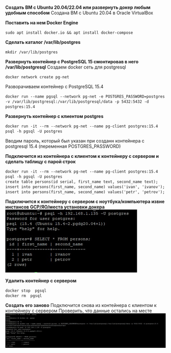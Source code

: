 **Cоздать ВМ с Ubuntu 20.04/22.04 или развернуть докер любым удобным способом**
Создана ВМ с Ubuntu 20.04 в Oracle VirtualBox

**Поставить на нем Docker Engine**
```
sudo apt install docker.io && apt install docker-compose
```

**Cделать каталог /var/lib/postgres**
```
mkdir /var/lib/postgres
```

**Развернуть контейнер с PostgreSQL 15 смонтировав в него /var/lib/postgresql**
Создаем docker сеть для postgresql
```
docker network create pg-net
```
Разворачиваем контейнер с PostgreSQL 15.4
```
docker run --name pgsql --network pg-net -e POSTGRES_PASSWORD=postgres -v /var/lib/postgresql:/var/lib/postgresql/data -p 5432:5432 -d postgres:15.4
```

**Развернуть контейнер с клиентом postgres**
```
docker run -it --rm --network pg-net --name pg-client postgres:15.4 psql -h pgsql -U postgres
```
Вводим пароль, который был указан при созданн контейнера с postgresql 15.4 (переменная POSTGRES_PASSWORD)

**Подключится из контейнера с клиентом к контейнеру с сервером и сделать таблицу с парой строк**
```
docker run -it --rm --network pg-net --name pg-client postgres:15.4 psql -h pgsql -U postgres
create table persons(id serial, first_name text, second_name text);
insert into persons(first_name, second_name) values('ivan', 'ivanov');
insert into persons(first_name, second_name) values('petr', 'petrov');
```

**Подключится к контейнеру с сервером с ноутбука/компьютера извне инстансов GCP/ЯО/места установки докера**
![](pg_2.jpg)

**Удалить контейнер с сервером**
```
docker stop  pgsql
docker rm  pgsql
```

**Создать его заново**
Подключится снова из контейнера с клиентом к контейнеру с сервером
Проверить, что данные остались на месте
![](pg_3.jpg)


